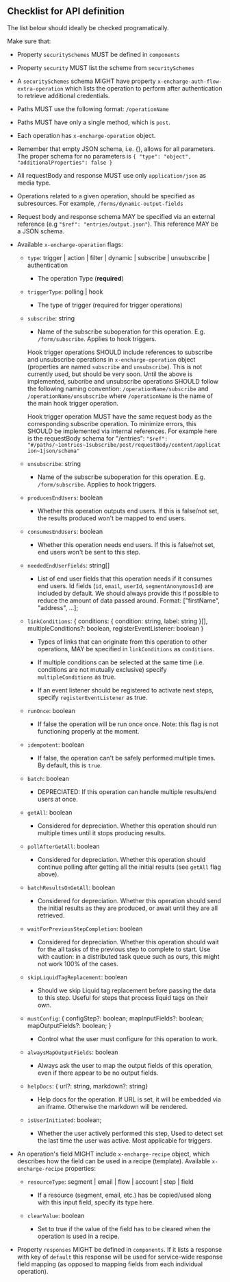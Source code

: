 ## Checklist for API definition

The list below should ideally be checked programatically.

Make sure that:

- Property `securitySchemes` MUST be defined in `components`
- Property `security` MUST list the scheme from `securitySchemes`
- A `securitySchemes` schema MIGHT have property `x-encharge-auth-flow-extra-operation`
  which lists the operation to perform after authentication to retrieve additional credentials.
- Paths MUST use the following format: `/operationName`
- Paths MUST have only a single method, which is `post`.
- Each operation has `x-encharge-operation` object.
- Remember that empty JSON schema, i.e. {}, allows for all parameters.
  The proper schema for no parameters is
  `{ "type": "object", "additionalProperties": false }`
- All requestBody and response MUST use only `application/json` as media type.
- Operations related to a given operation, should be specified as
  subresources. For example, `/forms/dynamic-output-fields`
- Request body and response schema MAY be specified via an external reference
  (e.g `"$ref": "entries/output.json"`). This reference MAY be a JSON schema.
- Available `x-encharge-operation` flags:

  - `type`: trigger | action | filter | dynamic | subscribe | unsubscribe | authentication

    - The operation Type (**required**)

  - `triggerType`: polling | hook

    - The type of trigger (required for trigger operations)

  - `subscribe`: string

    - Name of the subscribe suboperation for this operation. E.g. `/form/subscribe`. Applies to hook triggers.

    Hook trigger operations SHOULD include references to subscribe
    and unsubscribe operations in `x-encharge-operation` object
    (properties are named `subscribe` and `unsubscribe`). This is not currently
    used, but should be very soon. Until the above is implemented, subcribe and
    unsubscribe operations SHOULD follow the following naming convention:
    `/operationName/subscribe` and `/operationName/unsubscribe` where
    `/operationName` is the name of the main hook trigger operation.

    Hook trigger operation MUST have the same request body as the
    corresponding subscribe operation. To minimize errors, this SHOULD be
    implemented via internal references. For example here is the requestBody schema
    for "/entries":
    `"$ref": "#/paths/~1entries~1subscribe/post/requestBody/content/application~1json/schema"`

  - `unsubscribe`: string

    - Name of the subscribe suboperation for this operation. E.g. `/form/subscribe`. Applies to hook triggers.

  - `producesEndUsers`: boolean

    - Whether this operation outputs end users. If this is false/not set, the results produced won't be mapped to end users.

  - `consumesEndUsers`: boolean

    - Whether this operation needs end users. If this is false/not set, end users won't be sent to this step.

  - `neededEndUserFields`: string[]

    - List of end user fields that this operation needs if it consumes end users. Id fields (`id`, `email`, `userId`, `segmentAnonymousId`) are included by default. We should always provide this if possible to reduce the amount of data passed around. Format: ["firstName", "address", ...];

  - `linkConditions`: { conditions: { condition: string, label: string }[], multipleConditions?: boolean, registerEventListener: boolean }

    - Types of links that can originate from this operation to other operations, MAY be specified in `linkConditions` as `conditions`.

    - If multiple conditions can be selected at the same time (i.e. conditions are not mutually exclusive) specify `multipleConditions` as true.

    - If an event listener should be registered to activate next steps, specify `registerEventListener` as true.

  - `runOnce`: boolean

    - If false the operation will be run once once. Note: this flag is not functioning properly at the moment.

  - `idempotent`: boolean

    - If false, the operation can't be safely performed multiple times. By default, this is `true`.

  - `batch`: boolean

    - DEPRECIATED: If this operation can handle multiple results/end users at once.

  - `getAll`: boolean

    - Considered for depreciation. Whether this operation should run multiple times until it stops producing results.

  - `pollAfterGetAll`: boolean

    - Considered for depreciation. Whether this operation should continue polling after getting all the initial results (see `getAll` flag above).

  - `batchResultsOnGetAll`: boolean

    - Considered for depreciation. Whether this operation should send the initial results as they are produced, or await until they are all retrieved.

  - `waitForPreviousStepCompletion`: boolean

    - Considered for depreciation. Whether this operation should wait for the all tasks of the previous step to complete to start. Use with caution: in a distributed task queue such as ours, this might not work 100% of the cases.

  - `skipLiquidTagReplacement`: boolean

    - Should we skip Liquid tag replacement before passing the data to this step. Useful for steps that process liquid tags on their own.

  - `mustConfig`: {
    configStep?: boolean;
    mapInputFields?: boolean;
    mapOutputFields?: boolean;
    }

    - Control what the user must configure for this operation to work.

  - `alwaysMapOutputFields`: boolean

    - Always ask the user to map the output fields of this operation, even if there appear to be no output fields.

  - `helpDocs`: { url?: string, markdown?: string}

    - Help docs for the operation. If URL is set, it will be embedded via an iframe. Otherwise the markdown will be rendered.

  - `isUserInitiated`: boolean;

    - Whether the user actively performed this step, Used to detect set the last time the user was active. Most applicable for triggers.

- An operation's field MIGHT include `x-encharge-recipe` object, which describes how the field can be used in a recipe (template). Available `x-encharge-recipe` properties:

  - `resourceType`: segment | email | flow | account | step | field

    - If a resource (segment, email, etc.) has be copied/used along with this input field, specify its type here.

  - `clearValue`: boolean
    - Set to true if the value of the field has to be cleared when the operation is used in a recipe.

- Property `responses` MIGHT be defined in `components`. If it lists a response with key of `default` this response will be used for service-wide response field mapping (as opposed to mapping fields from each individual operation).

